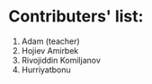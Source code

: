 # Contributers' list:

1. Adam (teacher)
2. Hojiev Amirbek
3. Rivojiddin Komiljanov
4. Hurriyatbonu
